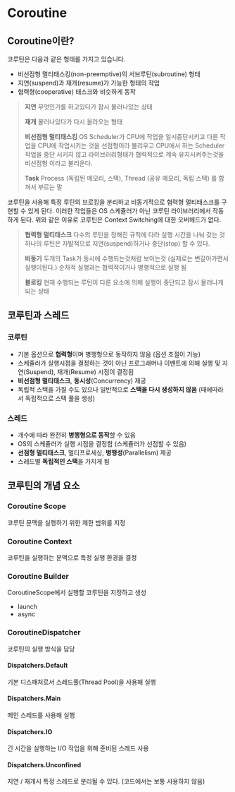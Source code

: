 # Coroutine

## Coroutine이란?
코루틴은 다음과 같은 형태를 가지고 있습니다.
- 비선점형 멀티태스킹(non-preemptive)의 서브루틴(subroutine) 형태
- 지연(suspend)과 재개(resume)가 가능한 형태의 작업
- 협력형(cooperative) 태스크와 비슷하게 동작

> **지연**
> 무엇인가를 하고있다가 잠시 물러나있는 상태
>
> **재개**
> 물러나있다가 다시 올라오는 형태
>
> **비선점형 멀티태스킹**
> OS Scheduler가 CPU에 작업을 일시중단시키고 다른 작업을 CPU에 작업시키는 것을 선점형이라 불리우고 CPU에서 하는 Scheduler 작업을 중단 시키지 않고 라이브러리형태가 협력적으로 계속 유지시켜주는것을 비선점형 이라고 불리운다.
>
> **Task**
> Process (독립된 메모리, 스택), Thread (공유 메모리, 독립 스택) 를 합쳐서 부르는 말

코루틴을 사용해 특정 루틴의 브로킹을 분리하고 비동기적으로 협력형 멀티태스크를 구현할 수 있게 된다.
이러한 작업들은 OS 스케쥴러가 아닌 코루틴 라이브러리에서 작동하게 된다.
위와 같은 이유로 코루틴은 Context Switching에 대한 오버헤드가 없다.

> **협력형 멀티태스크**
> 다수의 루틴을 정해진 규칙에 다라 실행 시간을 나눠 갖는 것
 >하나의 루틴은 자발적으로 지연(suspend)하거나 중단(stop) 할 수 있다.
>
> **비동기**
> 두개의 Task가 동시에 수행되는것처럼 보이는것 (실제로는 변갈아가면서 실행이된다.)
> 순차적 실행과는 협력적이거나 병행적으로 실행 됨
>
> **블로킹**
> 현재 수행되는 루틴이 다른 요소에 의해 실행이 중단되고 잠시 물러나게 되는 상태

## 코루틴과 스레드
### 코루틴
- 기본 옵션으로 **협력형**이며 병행형으로 동작하지 않음 (옵션 조절이 가능)
- 스케쥴러가 실행시점을 결정하는 것이 아닌 프로그래머나 이벤트에 의해 실행 및 지연(Suspend), 재개(Resume) 시점이 결정됨
- **비선점형 멀티태스크**, **동시성**(Concurrency) 제공
- 독립적 스택을 가질 수도 있으나 일반적으로 **스택을 다시 생성하지 않음** (때에따라서 독립적으로 스택 풀을 생성)

### 스레드
- 개수에 따라 완전히 **병행형으로 동작**할 수 있음
- OS의 스케쥴러가 실행 시점을 결정함 (스케쥴러가 선점할 수 있음)
- **선점형 멀티태스크**, 멀티프로세싱, **병행성**(Parallelism) 제공
- 스레드별 **독립적인 스택**을 가지게 됨

## 코루틴의 개념 요소
### Coroutine Scope
코루틴 문맥을 실행하기 위한 제한 범위를 지정

### Coroutine Context
코루틴을 실행하는 문맥으로 특정 실행 환경을 결정

### Coroutine Builder
CoroutineScope에서 실행할 코루틴을 지정하고 생성
- launch
- async

### CoroutineDispatcher
코루틴의 실행 방식을 담당
#### Dispatchers.Default
기본 디스패처로서 스레드풀(Thread Pool)을 사용해 실행
#### Dispatchers.Main
메인 스레드를 사용해 실행
#### Dispatchers.IO
긴 시간을 실행하는 I/O 작업을 위해 준비된 스레드 사용
#### Dispatchers.Unconfined
지연 / 재개시 특정 스레드로 분리될 수 있다. (코드에서는 보통 사용하지 않음)

